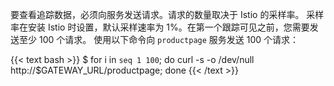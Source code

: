 ---
---
要查看追踪数据，必须向服务发送请求。请求的数量取决于 Istio 的采样率。
采样率在安装 Istio 时设置，默认采样速率为 1%。在第一个跟踪可见之前，您需要发送至少 100 个请求。
使用以下命令向 `productpage` 服务发送 100 个请求：

{{< text bash >}}
$ for i in `seq 1 100`; do curl -s -o /dev/null http://$GATEWAY_URL/productpage; done
{{< /text >}}
